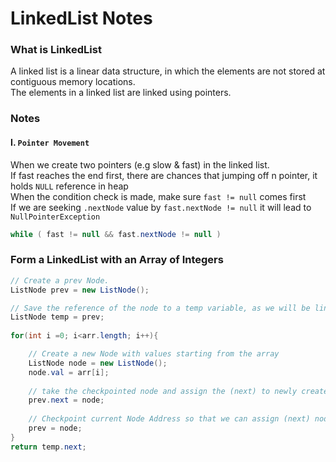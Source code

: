 # LinkedList Notes

### What is LinkedList
A linked list is a linear data structure, in which the elements are not stored at contiguous memory locations. <br/>
The elements in a linked list are linked using pointers.

### Notes
#### I. `Pointer Movement`<br/>
When we create two pointers (e.g slow & fast) in the linked list.<br/>
If fast reaches the end first, there are chances that jumping off n pointer, it holds `NULL` reference in heap<br/>
When the condition check is made, make sure `fast != null` comes first<br/>
If we are seeking `.nextNode` value by `fast.nextNode != null` it will lead to `NullPointerException`

```java
while ( fast != null && fast.nextNode != null )
```

### Form a LinkedList with an Array of Integers

```java
// Create a prev Node.
ListNode prev = new ListNode();

// Save the reference of the node to a temp variable, as we will be linking with help of prev Node.
ListNode temp = prev;
        
for(int i =0; i<arr.length; i++){

    // Create a new Node with values starting from the array
    ListNode node = new ListNode();
    node.val = arr[i];
    
    // take the checkpointed node and assign the (next) to newly created Node.
    prev.next = node;
    
    // Checkpoint current Node Address so that we can assign (next) node when we create new Node.
    prev = node;   
}
return temp.next; 
```